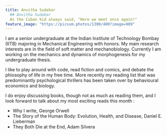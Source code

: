 ```yaml
---
title: Anvitha Sudakar
  ## Anvitha Sudakar
  As the Cuban kid always said, "Here we meet once again!"
feature_image: "https://picsum.photos/1300/400?image=989"
---
```


I am a senior undergraduate at the Indian Institute of Technology Bombay (IITB) majoring in Mechanical Engineering with honors. My main research interests are in the field of soft matter and mechanobiology. Currently I am working on the mechanics and dynamics of morphogenesis for my undergraduate thesis.

I like to play around with code, read fiction and comics, and debate the phiosophy of life in my free time. More recently my reading list that was predominantly psychological thrillers has been taken over by behavioural economics and biology. 

I do enjoy discussing books, though not as much as reading them, and I look forward to talk about my most exciting reads this month :
- Why I write, George Orwell
- The Story of the Human Body: Evolution, Health, and Disease, Daniel E. Lieberman
- They Both Die at the End, Adam Silvera
